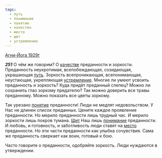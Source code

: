 ```yaml
---
tags:
  - путь
  - понимание
  - понятие
  - качество
  - место
  - щит
  - устремление
---
```


[Агни-Йога 1929г](/agni/1929)

___251___
О чём же говорим? О [качестве](/tag/#качество) преданности и зоркости. Преданность неукротимая, всепобеждающая, созидающая, украшающая [путь](/tag/#путь). Зоркость всепроникающая, всепонимающая, неустающая, укрепляющая [устремление](/tag/#устремление). Многие ли умеют усвоить преданность и зоркость? Куда придёт преданный слепец? Можно ли сохранить глаз зоркому предателю? Так можно доверить все травы преданному. Можно показать все цветы зоркому.   

Так урезано [понятие](/tag/#понятие) преданности! Люди не медлят недовольством. У Нас не длинен список преданных. Цените каждое проявление преданности. Но мерило преданности лишь трудный час. И мерило зоркости лишь покров тумана. [Щит](/tag/#щит) Наш лишь [понимание](/tag/#понимание) преданности. И любовь, и готовность, и заботливость люди ставят на [место](/tag/#место) преданности. Но эти части преданности как улыбка сочувствия. Сама же преданность сверкает как воин, готовый к бою.   

Часто говорите о преданности, одобряйте зоркость. Люди нуждаются в утверждении.